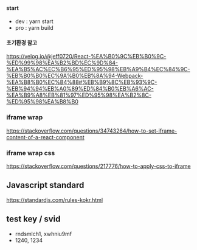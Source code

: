 #### start
- dev : yarn start
- pro : yarn build

#### 초기환경 참고
https://velog.io/@jeff0720/React-%EA%B0%9C%EB%B0%9C-%ED%99%98%EA%B2%BD%EC%9D%84-%EA%B5%AC%EC%B6%95%ED%95%98%EB%A9%B4%EC%84%9C-%EB%B0%B0%EC%9A%B0%EB%8A%94-Webpack-%EA%B8%B0%EC%B4%88#%EB%B9%8C%EB%93%9C-%EB%94%94%EB%A0%89%ED%84%B0%EB%A6%AC-%EA%B9%A8%EB%81%97%ED%95%98%EA%B2%8C-%ED%95%98%EA%B8%B0


### iframe wrap
https://stackoverflow.com/questions/34743264/how-to-set-iframe-content-of-a-react-component

### iframe wrap css
https://stackoverflow.com/questions/217776/how-to-apply-css-to-iframe

## Javascript standard
https://standardjs.com/rules-kokr.html

## test key / svid
- rndsmlch1, xwhniu9mf
- 1240, 1234
